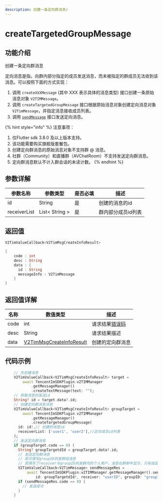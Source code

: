 ```yaml
---
description: 创建一条定向群消息√
---
```


# createTargetedGroupMessage

## 功能介绍

创建一条定向群消息

定向消息是指，向群内部分指定的成员发送消息，而未被指定的群成员无法收到该消息。可以按照下面的方式实现：

1. 调用 `createXXXMessage` (其中 XXX 表示具体的消息类型) 接口创建一条原始消息对象 `V2TIMMessage`。
2. 调用 `createTargetedGroupMessage` 接口根据原始消息对象创建定向消息对象 `V2TimMessage`，并指定消息接收成员列表。
3. 调用 [`sendMessage`](sendmessage.md) 接口发送定向消息。

{% hint style="info" %}
注意事项：

1. 仅Flutter sdk 3.8.0 及以上版本支持。
2. 该功能需要购买旗舰版套餐包。
3. 创建定向群消息的原始消息对象不支持群 @ 消息。
4. 社群（Community）和直播群（AVChatRoom）不支持发送定向群消息。
5. 定向群消息默认不计入群会话的未读计数。
{% endhint %}

## 参数详解

| 参数名称         | 参数类型           | 是否必填 | 描述         |
| ------------ | -------------- | ---- | ---------- |
| id           | String         | 是    | 创建的消息的id   |
| receiverList | List< String > | 是    | 群内部分成员id列表 |

## 返回值

```dart
V2TimValueCallback<V2TimMsgCreateInfoResult>

{
    code : int
    desc : String
    data : {
      id : String
      messageInfo : V2TimMessage
    }
}
```

## 返回值详解

| 名称   | 数值类型                                                                       | 描述                                                             |
| ---- | -------------------------------------------------------------------------- | -------------------------------------------------------------- |
| code | int                                                                        | 请求结果[错误码](https://cloud.tencent.com/document/product/269/1671) |
| desc | String                                                                     | 请求结果描述                                                         |
| data | [V2TimMsgCreateInfoResult](../guan-jian-lei/message/v2timsdklistener-1.md) | 创建的定向群消息                                                       |

## 代码示例  &#x20;

```dart
    // 先创建消息
    V2TimValueCallback<V2TimMsgCreateInfoResult> target =
        await TencentImSDKPlugin.v2TIMManager
            .getMessageManager()
            .createTextMessage(text: "");
    // 获取消息的发送id
    String? id = target.data?.id;
    // 创建定向群消息消息
    V2TimValueCallback<V2TimMsgCreateInfoResult> groupTarget =
        await TencentImSDKPlugin.v2TIMManager
            .getMessageManager()
            .createTargetedGroupMessage(
      id: id!,// 创建的消息id
      receiverList: ['user1', 'user2'],//定向成员id列表
    );
    // 发送定向群消息
    if (groupTarget.code == 0) {
      String? groupTargetdId = groupTarget.data?.id;
      // 发送定向群消息
      // 若只填写groupID则发群组消息
      // 若填写了receiver与groupID则发群内的个人用户，消息在群聊中显示，只有指定receiver能看见
      V2TimValueCallback<V2TimMessage> sendMessageRes =
          await TencentImSDKPlugin.v2TIMManager.getMessageManager().sendMessage(
              id: groupTargetdId!, receiver: "userID", groupID: "groupID");
      if (sendMessageRes.code == 0) {
        // 发送成功
      }
    }
```
